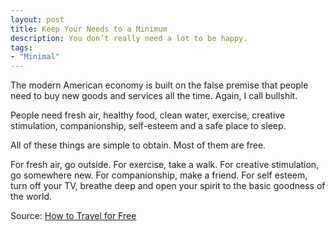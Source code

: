 ```yaml
---
layout: post
title: Keep Your Needs to a Minimum
description: You don’t really need a lot to be happy.
tags:
- "Minimal"
---
```

The modern American economy is built on the false premise that people need to buy new goods and services all the time. Again, I call bullshit.

People need fresh air, healthy food, clean water, exercise, creative stimulation, companionship, self-esteem and a safe place to sleep.

All of these things are simple to obtain. Most of them are free.

For fresh air, go outside. For exercise, take a walk. For creative stimulation, go somewhere new. For companionship, make a friend. For self esteem, turn off your TV, breathe deep and open your spirit to the basic goodness of the world.

Source: [How to Travel for Free][1]

[1]:	http://matadornetwork.com/notebook/how-to-travel-for-free/ "How to travel the world for free (seriously) | Matador Network"